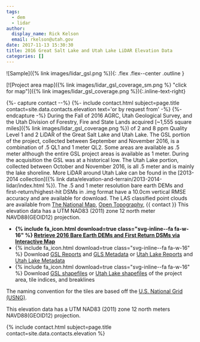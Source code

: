 ```yaml
---
tags:
  - dem
  - lidar
author:
  display_name: Rick Kelson
  email: rkelson@utah.gov
date: 2017-11-13 15:30:30
title: 2016 Great Salt Lake and Utah Lake LiDAR Elevation Data
categories: []
---
```


![Sample]({% link images/lidar_gsl.png %}){: .flex .flex--center .outline }

[![Project area map]({% link images/lidar_gsl_coverage_sm.png %} "click for map")]({% link images/lidar_gsl_coverage.png %}){:.inline-text-right}

{%- capture contact --%}
{%- include contact.html subject=page.title contact=site.data.contacts.elevation text='or by request from' -%}
{%- endcapture -%}
During the Fall of 2016 AGRC, Utah Geological Survey, and the Utah Division of Forestry, Fire and State Lands acquired [~1,555 square miles]({% link images/lidar_gsl_coverage.png %}) of 2 and 8 ppm Quality Level 1 and 2 LiDAR of the Great Salt Lake and Utah Lake. The GSL portion of the project, collected between September and November 2016, is a combination of .5 QL1 and 1 meter QL2. Some areas are available as .5 meter although the entire GSL project areas is available as 1 meter. During the acquisition the GSL was at a historical low. The Utah Lake portion, collected between October and November 2016, is all .5 meter and is mainly the lake shoreline. More LiDAR around Utah Lake can be found in the [2013-2014 collection]({% link data/elevation-and-terrain/2013-2014-lidar/index.html %}). The .5 and 1 meter resolution bare earth DEMs and first-return/highest-hit DSMs in .img format have a 10.0cm vertical RMSE accuracy and are available for download. The LAS classified point clouds are available from [The National Map](https://apps.nationalmap.gov/downloader), [Open Topography](http://opentopo.sdsc.edu/lidarDataset?opentopoID=OTLAS.092018.6341.1), {{ contact }} This elevation data has a UTM NAD83 (2011) zone 12 north meter NAVD88(GEOID12) projection.

<ul class="dotless">
  <li>
    <strong>
      {% include fa_icon.html download=true class="svg-inline--fa fa-w-16" %} <a href="https://raster.utah.gov/?catGroup=.5%20Meter%20%7B2016%20LiDAR%7D,1%20Meter%20%7B2016%20LiDAR%7D&title=Utah%202016%20LiDAR">Retrieve 2016 Bare Earth DEMs and First Return DSMs via Interactive Map</a>
    </strong>
  </li>
  <li>
    {% include fa_icon.html download=true class="svg-inline--fa fa-w-16" %} Download <a href="https://storage.googleapis.com/state-of-utah-sgid-downloads/lidar/great-salt-lake-2016/GSL_Reports.zip">GSL Reports</a> and <a href="https://storage.googleapis.com/state-of-utah-sgid-downloads/lidar/great-salt-lake-2016/GSL_Metadata.zip">GLS Metadata</a> or <a href="https://storage.googleapis.com/state-of-utah-sgid-downloads/lidar/great-salt-lake-2016/UtahLake_Reports.zip">Utah Lake Reports</a> and <a href="https://storage.googleapis.com/state-of-utah-sgid-downloads/lidar/great-salt-lake-2016/UtahLake_Metadata.zip">Utah Lake Metadata</a>
  </li>
  <li>
    {% include fa_icon.html download=true class="svg-inline--fa fa-w-16" %} Download <a href="https://storage.googleapis.com/state-of-utah-sgid-downloads/lidar/great-salt-lake-2016/GSL_shps.zip">GSL shapefiles</a> or <a href="https://storage.googleapis.com/state-of-utah-sgid-downloads/lidar/great-salt-lake-2016/UtahLake_shps.zip">Utah Lake shapefiles</a> of the project area, tile indices, and breaklines
  </li>
</ul>

The naming convention for the tiles are based off the [U.S. National Grid (USNG)](https://www.fgdc.gov/usng/how-to-read-usng/index_html).

This elevation data has a UTM NAD83 (2011) zone 12 north meters NAVD88(GEOID12) projection.

{% include contact.html subject=page.title contact=site.data.contacts.elevation %}
